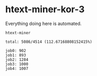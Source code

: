 # htext-miner-kor-3

Everything doing here is automated.

```
htext-miner

total: 5086/4514 (112.67168808152415%)

job0: 902
job1: 893
job2: 1284
job3: 1000
job4: 1007
```